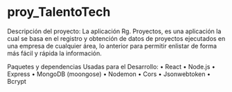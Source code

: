 # proy_TalentoTech

Descripción del proyecto:
La aplicación Rg. Proyectos, es una aplicación la cual se basa en el registro y obtención de datos de proyectos ejecutados en una empresa de cualquier área, lo anterior para permitir enlistar de forma más fácil y rápida la información.

Paquetes y dependencias Usadas para el Desarrollo:
•	React
•	Node.js
•	Express
•	MongoDB (moongose)
•	Nodemon
•	Cors
•	Jsonwebtoken
•	Bcrypt

